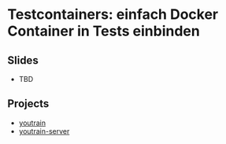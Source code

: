# Testcontainers: einfach Docker Container in Tests einbinden

## Slides

* TBD

## Projects

* [youtrain](youtrain/)
* [youtrain-server](youtrain-server/)
